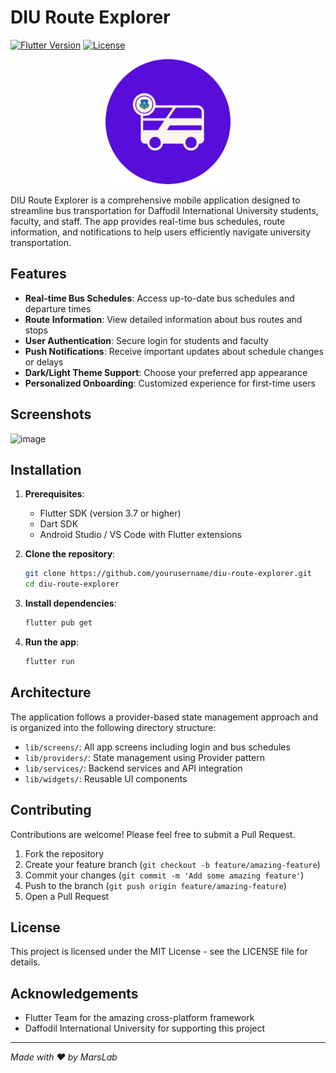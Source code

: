 # DIU Route Explorer

[![Flutter Version](https://img.shields.io/badge/Flutter-3.7+-blue.svg)](https://flutter.dev/)
[![License](https://img.shields.io/badge/License-MIT-green.svg)](LICENSE)

<p align="center">
  <img src="assets/icons/icon.png" alt="DIU Route Explorer Logo" width="200"/>
</p>

DIU Route Explorer is a comprehensive mobile application designed to streamline bus transportation for Daffodil International University students, faculty, and staff. The app provides real-time bus schedules, route information, and notifications to help users efficiently navigate university transportation.

## Features

- **Real-time Bus Schedules**: Access up-to-date bus schedules and departure times
- **Route Information**: View detailed information about bus routes and stops
- **User Authentication**: Secure login for students and faculty
- **Push Notifications**: Receive important updates about schedule changes or delays
- **Dark/Light Theme Support**: Choose your preferred app appearance
- **Personalized Onboarding**: Customized experience for first-time users

## Screenshots

![image](https://github.com/user-attachments/assets/d91ad394-7a94-4017-910a-45d06de04b5e)

## Installation

1. **Prerequisites**:
   - Flutter SDK (version 3.7 or higher)
   - Dart SDK
   - Android Studio / VS Code with Flutter extensions

2. **Clone the repository**:
   ```bash
   git clone https://github.com/yourusername/diu-route-explorer.git
   cd diu-route-explorer
   ```

3. **Install dependencies**:
   ```bash
   flutter pub get
   ```

4. **Run the app**:
   ```bash
   flutter run
   ```

## Architecture

The application follows a provider-based state management approach and is organized into the following directory structure:

- `lib/screens/`: All app screens including login and bus schedules
- `lib/providers/`: State management using Provider pattern
- `lib/services/`: Backend services and API integration
- `lib/widgets/`: Reusable UI components

## Contributing

Contributions are welcome! Please feel free to submit a Pull Request.

1. Fork the repository
2. Create your feature branch (`git checkout -b feature/amazing-feature`)
3. Commit your changes (`git commit -m 'Add some amazing feature'`)
4. Push to the branch (`git push origin feature/amazing-feature`)
5. Open a Pull Request

## License

This project is licensed under the MIT License - see the LICENSE file for details.

## Acknowledgements

- Flutter Team for the amazing cross-platform framework
- Daffodil International University for supporting this project

---

*Made with ❤️ by MarsLab*
